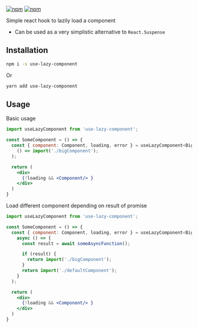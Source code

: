 [![npm](https://img.shields.io/badge/npm-use--lazy--component-red.svg?style=for-the-badge&logo=npm)](https://www.npmjs.com/package/use-lazy-component)
[![npm](https://img.shields.io/npm/v/use-lazy-component.svg?style=for-the-badge&label)](https://www.npmjs.com/use-lazy-component)

Simple react hook to lazily load a component

- Can be used as a very simplistic alternative to `React.Suspense`

## Installation

```sh
npm i -s use-lazy-component
```
Or
```sh
yarn add use-lazy-component
```

## Usage
Basic usage

```ts
import useLazyComponent from 'use-lazy-component';
```

```jsx padded 
const SomeComponent = () => {
  const { component: Component, loading, error } = useLazyComponent<BigComponent>(
    () => import('./bigComponent');
  );

  return (
    <div>
      {!loading && <Component/> }
    </div>
  )
}
```

 Load different component depending on result of promise
```ts
import useLazyComponent from 'use-lazy-component';
```

```jsx padded 
const SomeComponent = () => {
  const { component: Component, loading, error } = useLazyComponent<BigComponent>(
    async () => {
      const result = await someAsyncFunction();

      if (result) {
        return import('./bigComponent');
      }
      return import('./defaultComponent');
    }
  );

  return (
    <div>
      {!loading && <Component/> }
    </div>
  )
}
```